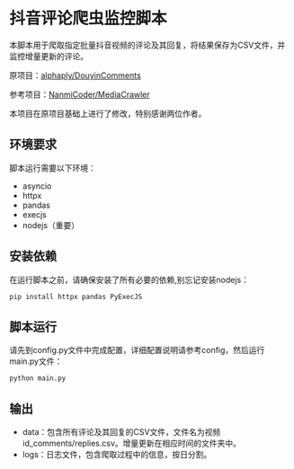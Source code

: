 # 抖音评论爬虫监控脚本

本脚本用于爬取指定批量抖音视频的评论及其回复，将结果保存为CSV文件，并监控增量更新的评论。

原项目：[alphaply/DouyinComments](https://github.com/alphaply/DouyinComments)

参考项目：[NanmiCoder/MediaCrawler](https://github.com/NanmiCoder/MediaCrawler)

本项目在原项目基础上进行了修改，特别感谢两位作者。

## 环境要求

脚本运行需要以下环境：
- asyncio
- httpx
- pandas
- execjs
- nodejs（重要）


## 安装依赖

在运行脚本之前，请确保安装了所有必要的依赖,别忘记安装nodejs：

```bash
pip install httpx pandas PyExecJS
```

## 脚本运行

请先到config.py文件中完成配置，详细配置说明请参考config，然后运行main.py文件：

```bash
python main.py
```

## 输出

- data：包含所有评论及其回复的CSV文件，文件名为视频id_comments/replies.csv。增量更新在相应时间的文件夹中。
- logs：日志文件，包含爬取过程中的信息，按日分割。
